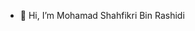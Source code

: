 - 👋 Hi, I’m Mohamad Shahfikri Bin Rashidi

<!---
Beastar07/Beastar07 is a ✨ special ✨ repository because its `README.md` (this file) appears on your GitHub profile.
You can click the Preview link to take a look at your changes.
--->


